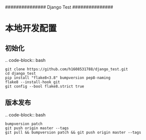 ###############
Django Test
###############

本地开发配置
==========

初始化
-------

.. code-block:: bash

    git clone https://github.com/h1608531788/django_test.git
    cd django_test
    pip install "flake8<3.8" bumpversion pep8-naming
    flake8 --install-hook git
    git config --bool flake8.strict true


版本发布
--------

.. code-block:: bash

    bumpversion patch
    git push origin master --tags
    git pull && bumpversion patch && git push origin master --tags
